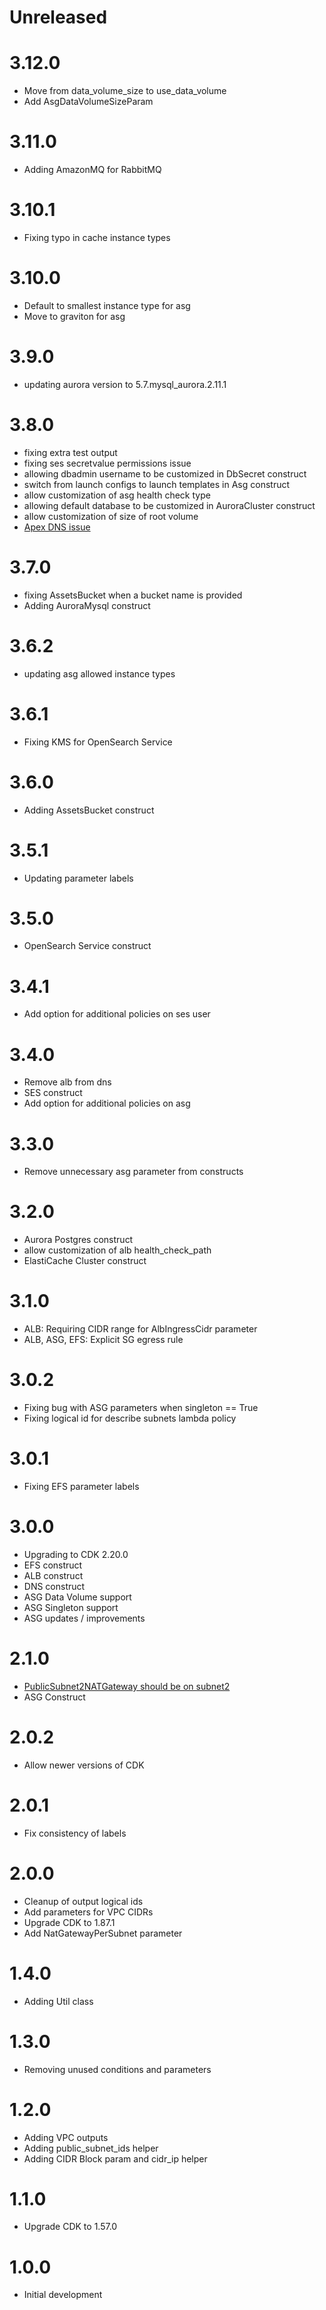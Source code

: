 # Unreleased

# 3.12.0

* Move from data_volume_size to use_data_volume
* Add AsgDataVolumeSizeParam

# 3.11.0

* Adding AmazonMQ for RabbitMQ

# 3.10.1

* Fixing typo in cache instance types

# 3.10.0

* Default to smallest instance type for asg
* Move to graviton for asg

# 3.9.0

* updating aurora version to 5.7.mysql_aurora.2.11.1

# 3.8.0

* fixing extra test output
* fixing ses secretvalue permissions issue
* allowing dbadmin username to be customized in DbSecret construct
* switch from launch configs to launch templates in Asg construct
* allow customization of asg health check type
* allowing default database to be customized in AuroraCluster construct
* allow customization of size of root volume
* [Apex DNS issue](https://github.com/ordinaryexperts/aws-marketplace-oe-patterns-cdk-common/issues/5)

# 3.7.0

* fixing AssetsBucket when a bucket name is provided
* Adding AuroraMysql construct

# 3.6.2

* updating asg allowed instance types

# 3.6.1

* Fixing KMS for OpenSearch Service

# 3.6.0

* Adding AssetsBucket construct

# 3.5.1

* Updating parameter labels

# 3.5.0

* OpenSearch Service construct

# 3.4.1

* Add option for additional policies on ses user

# 3.4.0

* Remove alb from dns
* SES construct
* Add option for additional policies on asg

# 3.3.0

* Remove unnecessary asg parameter from constructs

# 3.2.0

* Aurora Postgres construct
* allow customization of alb health_check_path
* ElastiCache Cluster construct

# 3.1.0

* ALB: Requiring CIDR range for AlbIngressCidr parameter
* ALB, ASG, EFS: Explicit SG egress rule

# 3.0.2

* Fixing bug with ASG parameters when singleton == True
* Fixing logical id for describe subnets lambda policy

# 3.0.1

* Fixing EFS parameter labels

# 3.0.0

* Upgrading to CDK 2.20.0
* EFS construct
* ALB construct
* DNS construct
* ASG Data Volume support
* ASG Singleton support
* ASG updates / improvements

# 2.1.0

* [PublicSubnet2NATGateway should be on subnet2](https://github.com/ordinaryexperts/aws-marketplace-oe-patterns-cdk-common/pull/4)
* ASG Construct

# 2.0.2

* Allow newer versions of CDK

# 2.0.1

* Fix consistency of labels

# 2.0.0

* Cleanup of output logical ids
* Add parameters for VPC CIDRs
* Upgrade CDK to 1.87.1
* Add NatGatewayPerSubnet parameter

# 1.4.0

* Adding Util class

# 1.3.0

* Removing unused conditions and parameters

# 1.2.0

* Adding VPC outputs
* Adding public_subnet_ids helper
* Adding CIDR Block param and cidr_ip helper

# 1.1.0

* Upgrade CDK to 1.57.0

# 1.0.0

* Initial development
